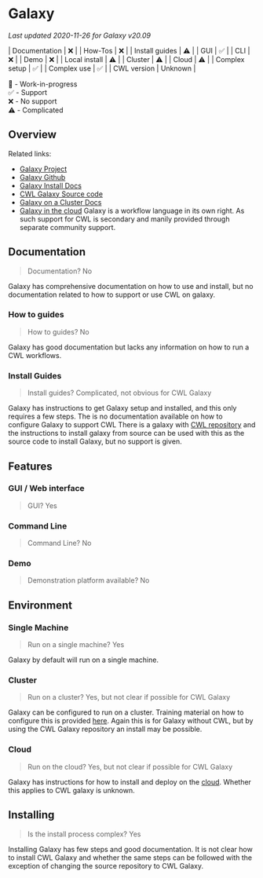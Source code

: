# Galaxy

_Last updated 2020-11-26 for Galaxy v20.09_

| Documentation  | ❌ |
| How-Tos        | ❌ |
| Install guides | ⚠️  |
| GUI            | ✅ |
| CLI		 | ️❌ |
| Demo		 | ❌ |
| Local install	 | ⚠️  |
| Cluster	 | ⚠️  |
| Cloud		 | ⚠️  |
| Complex setup	 | ️✅ |
| Complex use	 | ️✅ |
| CWL version	 | Unknown |

🚧 - Work-in-progress  
✅ - Support  
❌ - No support  
⚠️  - Complicated  

## Overview

Related links:
* [Galaxy Project](https://galaxyproject.org)
* [Galaxy Github](https://github.com/galaxyproject)
* [Galaxy Install Docs](https://galaxyproject.org/admin/get-galaxy/)
* [CWL Galaxy Source code](https://github.com/common-workflow-language/galaxy)
* [Galaxy on a Cluster Docs](https://training.galaxyproject.org/training-material/topics/admin/tutorials/connect-to-compute-cluster/tutorial.html)
* [Galaxy in the cloud](https://galaxyproject.org/cloud/)
Galaxy is a workflow language in its own right. As such support for CWL is secondary and manily provided through separate community support.

## Documentation

> Documentation? No

Galaxy has comprehensive documentation on how to use and install, but no documentation related to how to support or use CWL on galaxy.

### How to guides

> How to guides? No

Galaxy has good documentation but lacks any information on how to run a CWL workflows.


### Install Guides

> Install guides? Complicated, not obvious for CWL Galaxy

Galaxy has instructions to get Galaxy setup and installed, and this only requires a few steps.  The is no documentation available on how to configure Galaxy to support CWL
There is a galaxy with [CWL repository](https://github.com/common-workflow-language/galaxy) and the instructions to install galaxy from source can be used with this as the source code to install Galaxy, but no support is given.

## Features

### GUI / Web interface

> GUI? Yes


### Command Line

> Command Line? No


### Demo

> Demonstration platform available? No

## Environment

### Single Machine

> Run on a single machine? Yes

Galaxy by default will run on a single machine.

### Cluster

> Run on a cluster? Yes, but not clear if possible for CWL Galaxy

Galaxy can be configured to run on a cluster.  Training material on how to configure this is provided [here](https://training.galaxyproject.org/training-material/topics/admin/tutorials/connect-to-compute-cluster/tutorial.html).  Again this is for Galaxy without CWL, but by using the CWL Galaxy repository an install may be possible.

### Cloud

> Run on the cloud? Yes, but not clear if possible for CWL Galaxy

Galaxy has instructions for how to install and deploy on the [cloud](https://galaxyproject.org/cloud/). Whether this applies to CWL galaxy is unknown.

## Installing

> Is the install process complex? Yes

Installing Galaxy has few steps and good documentation.  It is not clear how to install CWL Galaxy and whether the same steps can be followed with the exception of changing the source repository to CWL Galaxy.
